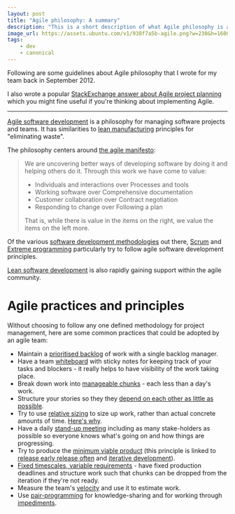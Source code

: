 ```yaml
---
layout: post
title: "Agile philosophy: A summary"
description: "This is a short description of what Agile philosophy is all about, distinct from any Agile methodologies (like Scrum or Kanban). I wrote this in September of 2012."
image_url: https://assets.ubuntu.com/v1/938f7a5b-agile.png?w=230&h=160&mode=fill&bg=0000
tags:
    - dev
    - canonical
---
```


Following are some guidelines about Agile philosophy that I wrote for my team back in September 2012.

I also wrote a popular [StackExchange answer about Agile project planning](http://programmers.stackexchange.com/questions/166570/programming-vs-planning/166591#166591) which you might fine useful if you're thinking about implementing Agile.

---

[Agile software development](http://en.wikipedia.org/wiki/Agile_web_development) is a philosophy for managing software projects and teams. It has similarities to [lean manufacturing](http://en.wikipedia.org/wiki/Lean_manufacturing) principles for "eliminating waste".

The philosophy centers around [the agile manifesto](http://en.wikipedia.org/wiki/Agile_software_development#Agile_Manifesto):

> We are uncovering better ways of developing software by doing it and helping others do it. Through this work we have come to value:
>
> - Individuals and interactions over Processes and tools
> - Working software over Comprehensive documentation
> - Customer collaboration over Contract negotiation
> - Responding to change over Following a plan
>
> That is, while there is value in the items on the right, we value the items on the left more.

Of the various [software development methodologies](http://en.wikipedia.org/wiki/Software_development_methodology) out there, [Scrum](http://en.wikipedia.org/wiki/Scrum_(development)) and [Extreme programming](http://en.wikipedia.org/wiki/Extreme_Programming) particularly try to follow agile software development principles.

[Lean software development](http://en.wikipedia.org/wiki/Lean_software_development) is also rapidly gaining support within the agile community.

Agile practices and principles
===

Without choosing to follow any one defined methodology for project management, here are some common practices that could be adopted by an agile team:

- Maintain a [prioritised backlog](http://guide.agilealliance.org/guide/backlog.html) of work with a single backlog manager.
- Have a team [whiteboard](http://www.allaboutagile.com/the-power-of-a-whiteboard/) with sticky notes for keeping track of your tasks and blockers - it really helps to have visibility of the work taking place.
- Break down work into [manageable chunks](http://pivotallabs.com/epic-sharding/) - each less than a day's work.
- Structure your stories so they they [depend on each other as little as possible](http://itsadeliverything.com/user-story-dependencies-are-more-apparent-than-real).
- Try to use [relative sizing](http://guide.agilealliance.org/guide/relative.html) to size up work, rather than actual concrete amounts of time. [Here's why](https://www.youtube.com/watch?v=90Xx8QVnXRc).
- Have a daily [stand-up meeting](http://en.wikipedia.org/wiki/Stand-up_meeting) including as many stake-holders as possible so everyone knows what's going on and how things are progressing.
- Try to produce the [minimum viable product](http://en.wikipedia.org/wiki/Minimum_viable_product) (this principle is linked to [release early release often](http://en.wikipedia.org/wiki/Release_early,_release_often) and [iterative development](http://en.wikipedia.org/wiki/Iterative_and_incremental_development)).
- [Fixed timescales, variable requirements](http://www.allaboutagile.com/agile-principle-3-time-waits-for-no-man/) - have fixed production deadlines and structure work such that chunks can be dropped from the iteration if they're not ready.
- Measure the team's [velocity](http://en.wikipedia.org/wiki/Velocity_(software_development)) and use it to estimate work.
- Use [pair-programming](http://en.wikipedia.org/wiki/Pair_programming) for knowledge-sharing and for working through [impediments](http://www.leanagiletraining.com/scrum/what-are-impediments/).

